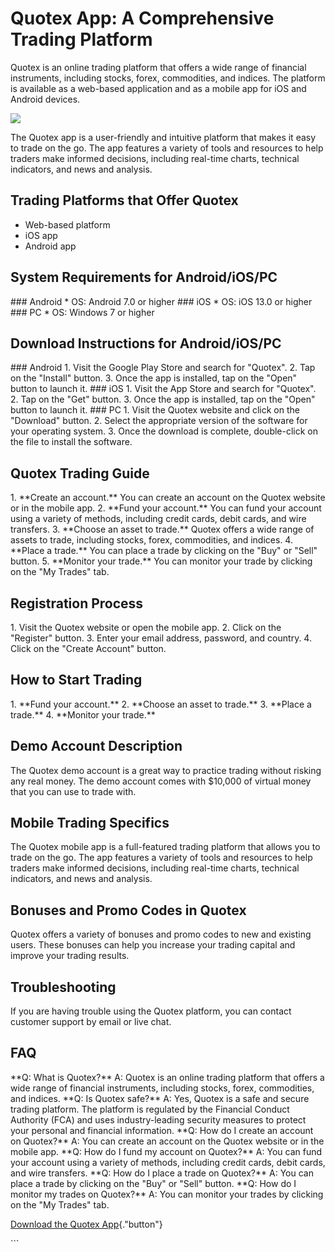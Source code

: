 # Quotex App: A Comprehensive Trading Platform

Quotex is an online trading platform that offers a wide range of
financial instruments, including stocks, forex, commodities, and
indices. The platform is available as a web-based application and as a
mobile app for iOS and Android devices.

[![](https://static.quotex.io/files/1_en/300_250.jpg)](https://traff.sbs/brokerqxsignupf)

The Quotex app is a user-friendly and intuitive platform that makes it
easy to trade on the go. The app features a variety of tools and
resources to help traders make informed decisions, including real-time
charts, technical indicators, and news and analysis.

## Trading Platforms that Offer Quotex

-   Web-based platform
-   iOS app
-   Android app

## System Requirements for Android/iOS/PC

\### Android \* OS: Android 7.0 or higher \### iOS \* OS: iOS 13.0 or
higher \### PC \* OS: Windows 7 or higher

## Download Instructions for Android/iOS/PC

\### Android 1. Visit the Google Play Store and search for
"Quotex". 2. Tap on the "Install" button. 3. Once the app is
installed, tap on the "Open" button to launch it. \### iOS 1.
Visit the App Store and search for "Quotex". 2. Tap on the
"Get" button. 3. Once the app is installed, tap on the
"Open" button to launch it. \### PC 1. Visit the Quotex website
and click on the "Download" button. 2. Select the appropriate
version of the software for your operating system. 3. Once the download
is complete, double-click on the file to install the software.

## Quotex Trading Guide

1\. \*\*Create an account.\*\* You can create an account on the Quotex
website or in the mobile app. 2. \*\*Fund your account.\*\* You can fund
your account using a variety of methods, including credit cards, debit
cards, and wire transfers. 3. \*\*Choose an asset to trade.\*\* Quotex
offers a wide range of assets to trade, including stocks, forex,
commodities, and indices. 4. \*\*Place a trade.\*\* You can place a
trade by clicking on the "Buy" or "Sell" button. 5.
\*\*Monitor your trade.\*\* You can monitor your trade by clicking on
the "My Trades" tab.

## Registration Process

1\. Visit the Quotex website or open the mobile app. 2. Click on the
"Register" button. 3. Enter your email address, password, and
country. 4. Click on the "Create Account" button.

## How to Start Trading

1\. \*\*Fund your account.\*\* 2. \*\*Choose an asset to trade.\*\* 3.
\*\*Place a trade.\*\* 4. \*\*Monitor your trade.\*\*

## Demo Account Description

The Quotex demo account is a great way to practice trading without
risking any real money. The demo account comes with \$10,000 of virtual
money that you can use to trade with.

## Mobile Trading Specifics

The Quotex mobile app is a full-featured trading platform that allows
you to trade on the go. The app features a variety of tools and
resources to help traders make informed decisions, including real-time
charts, technical indicators, and news and analysis.

## Bonuses and Promo Codes in Quotex

Quotex offers a variety of bonuses and promo codes to new and existing
users. These bonuses can help you increase your trading capital and
improve your trading results.

## Troubleshooting

If you are having trouble using the Quotex platform, you can contact
customer support by email or live chat.

## FAQ

\*\*Q: What is Quotex?\*\* A: Quotex is an online trading platform that
offers a wide range of financial instruments, including stocks, forex,
commodities, and indices. \*\*Q: Is Quotex safe?\*\* A: Yes, Quotex is a
safe and secure trading platform. The platform is regulated by the
Financial Conduct Authority (FCA) and uses industry-leading security
measures to protect your personal and financial information. \*\*Q: How
do I create an account on Quotex?\*\* A: You can create an account on
the Quotex website or in the mobile app. \*\*Q: How do I fund my account
on Quotex?\*\* A: You can fund your account using a variety of methods,
including credit cards, debit cards, and wire transfers. \*\*Q: How do I
place a trade on Quotex?\*\* A: You can place a trade by clicking on the
"Buy" or "Sell" button. \*\*Q: How do I monitor my trades on
Quotex?\*\* A: You can monitor your trades by clicking on the "My
Trades" tab.

[Download the Quotex
App](\%22https://traff.sbs/quotexonelink\%22){."button"}

\`\`\`

